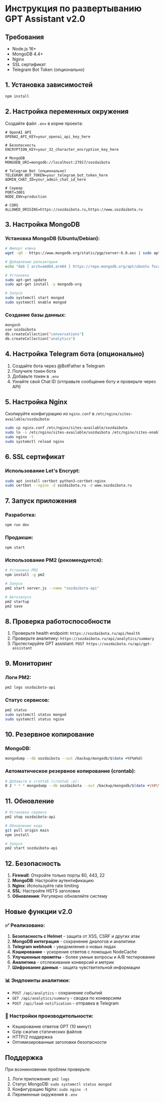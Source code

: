 # Инструкция по развертыванию GPT Assistant v2.0

## Требования

- Node.js 16+
- MongoDB 4.4+
- Nginx
- SSL сертификат
- Telegram Bot Token (опционально)

## 1. Установка зависимостей

```bash
npm install
```

## 2. Настройка переменных окружения

Создайте файл `.env` в корне проекта:

```env
# OpenAI API
OPENAI_API_KEY=your_openai_api_key_here

# Безопасность
ENCRYPTION_KEY=your_32_character_encryption_key_here

# MongoDB
MONGODB_URI=mongodb://localhost:27017/sozdaibota

# Telegram Bot (опционально)
TELEGRAM_BOT_TOKEN=your_telegram_bot_token_here
ADMIN_CHAT_ID=your_admin_chat_id_here

# Сервер
PORT=3001
NODE_ENV=production

# CORS
ALLOWED_ORIGINS=https://sozdaibota.ru,https://www.sozdaibota.ru
```

## 3. Настройка MongoDB

### Установка MongoDB (Ubuntu/Debian):

```bash
# Импорт ключа
wget -qO - https://www.mongodb.org/static/pgp/server-6.0.asc | sudo apt-key add -

# Добавление репозитория
echo "deb [ arch=amd64,arm64 ] https://repo.mongodb.org/apt/ubuntu focal/mongodb-org/6.0 multiverse" | sudo tee /etc/apt/sources.list.d/mongodb-org-6.0.list

# Установка
sudo apt-get update
sudo apt-get install -y mongodb-org

# Запуск
sudo systemctl start mongod
sudo systemctl enable mongod
```

### Создание базы данных:

```bash
mongosh
use sozdaibota
db.createCollection("conversations")
db.createCollection("analytics")
```

## 4. Настройка Telegram бота (опционально)

1. Создайте бота через @BotFather в Telegram
2. Получите токен бота
3. Добавьте токен в `.env`
4. Узнайте свой Chat ID (отправьте сообщение боту и проверьте через API)

## 5. Настройка Nginx

Скопируйте конфигурацию из `nginx.conf` в `/etc/nginx/sites-available/sozdaibota`:

```bash
sudo cp nginx.conf /etc/nginx/sites-available/sozdaibota
sudo ln -s /etc/nginx/sites-available/sozdaibota /etc/nginx/sites-enabled/
sudo nginx -t
sudo systemctl reload nginx
```

## 6. SSL сертификат

### Использование Let's Encrypt:

```bash
sudo apt install certbot python3-certbot-nginx
sudo certbot --nginx -d sozdaibota.ru -d www.sozdaibota.ru
```

## 7. Запуск приложения

### Разработка:
```bash
npm run dev
```

### Продакшн:
```bash
npm start
```

### Использование PM2 (рекомендуется):

```bash
# Установка PM2
npm install -g pm2

# Запуск
pm2 start server.js --name "sozdaibota-api"

# Автозапуск
pm2 startup
pm2 save
```

## 8. Проверка работоспособности

1. Проверьте health endpoint: `https://sozdaibota.ru/api/health`
2. Проверьте аналитику: `https://sozdaibota.ru/api/analytics/summary`
3. Протестируйте GPT assistant: `POST https://sozdaibota.ru/api/gpt-assistant`

## 9. Мониторинг

### Логи PM2:
```bash
pm2 logs sozdaibota-api
```

### Статус сервисов:
```bash
pm2 status
sudo systemctl status mongod
sudo systemctl status nginx
```

## 10. Резервное копирование

### MongoDB:
```bash
mongodump --db sozdaibota --out /backup/mongodb/$(date +%Y%m%d)
```

### Автоматическое резервное копирование (crontab):
```bash
# Добавьте в crontab (crontab -e):
0 2 * * * mongodump --db sozdaibota --out /backup/mongodb/$(date +\%Y\%m\%d)
```

## 11. Обновление

```bash
# Остановка сервиса
pm2 stop sozdaibota-api

# Обновление кода
git pull origin main
npm install

# Запуск
pm2 start sozdaibota-api
```

## 12. Безопасность

1. **Firewall**: Откройте только порты 80, 443, 22
2. **MongoDB**: Настройте аутентификацию
3. **Nginx**: Используйте rate limiting
4. **SSL**: Настройте HSTS заголовки
5. **Обновления**: Регулярно обновляйте систему

## Новые функции v2.0

### ✅ Реализовано:

1. **Безопасность с Helmet** - защита от XSS, CSRF и других атак
2. **MongoDB интеграция** - сохранение диалогов и аналитики
3. **Telegram webhook** - уведомления о новых лидах
4. **Кэширование** - ускорение ответов с помощью NodeCache
5. **Улучшенные промпты** - более умные вопросы и A/B тестирование
6. **Аналитика** - отслеживание конверсий и метрик
7. **Шифрование данных** - защита чувствительной информации

### 📊 Эндпоинты аналитики:

- `POST /api/analytics` - сохранение событий
- `GET /api/analytics/summary` - сводка по конверсиям
- `POST /api/lead-notification` - отправка в Telegram

### 🔧 Настройки производительности:

- Кэширование ответов GPT (10 минут)
- Gzip сжатие статических файлов
- HTTP/2 поддержка
- Оптимизированные заголовки безопасности

## Поддержка

При возникновении проблем проверьте:

1. Логи приложения: `pm2 logs`
2. Статус MongoDB: `sudo systemctl status mongod`
3. Конфигурацию Nginx: `sudo nginx -t`
4. Переменные окружения в `.env` 